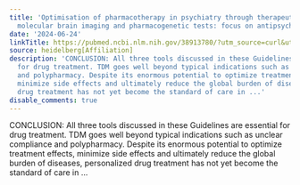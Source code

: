 ```yaml
---
title: 'Optimisation of pharmacotherapy in psychiatry through therapeutic drug monitoring,
  molecular brain imaging and pharmacogenetic tests: focus on antipsychotics'
date: '2024-06-24'
linkTitle: https://pubmed.ncbi.nlm.nih.gov/38913780/?utm_source=curl&utm_medium=rss&utm_campaign=pubmed-2&utm_content=1FakS-2QOkCT8HsMOQP1bCRQ4YzyumYOmxmF0moLsQ3dFB1E9V&fc=20220326224207&ff=20240625182106&v=2.18.0.post9+e462414
source: heidelberg[Affiliation]
description: 'CONCLUSION: All three tools discussed in these Guidelines are essential
  for drug treatment. TDM goes well beyond typical indications such as unclear compliance
  and polypharmacy. Despite its enormous potential to optimize treatment effects,
  minimize side effects and ultimately reduce the global burden of diseases, personalized
  drug treatment has not yet become the standard of care in ...'
disable_comments: true
---
```

CONCLUSION: All three tools discussed in these Guidelines are essential for drug treatment. TDM goes well beyond typical indications such as unclear compliance and polypharmacy. Despite its enormous potential to optimize treatment effects, minimize side effects and ultimately reduce the global burden of diseases, personalized drug treatment has not yet become the standard of care in ...